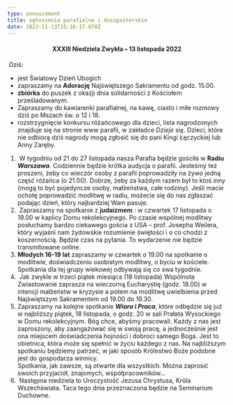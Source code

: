 ```yaml
---
type: annoucement
title: ogłoszenia parafialne i duszpasterskie
date: 2022-11-13T15:16:17.078Z
---
```

<!--StartFragment-->

<h4 style="text-align:center;">XXXIII Niedziela Zwykła – 13 listopada 2022</h4>

 Dziś:

* jest Światowy Dzień Ubogich
* zapraszamy na **Adorację** Najświętszego Sakramentu od godz. 15.00.
* **zbiórka** do puszek z okazji dnia solidarności z Kościołem prześladowanym.
* Zapraszamy do kawiarenki parafialnej, na kawę, ciasto i miłe rozmowy dziś po Mszach św. o 12 i 18.
* rozstrzygnięcie konkursu różańcowego dla dzieci, lista nagrodzonych znajduje się na stronie www parafii, w zakładce *Dzieje się*. Dzieci, które nie odbiorą dziś nagrody mogą zgłosić się do pani Kingi Łęczyckiej lub Anny Zaręby.

1.  W tygodniu od 21 do 27 listopada nasza Parafia będzie gościła w **Radiu *Warszawa***. Codziennie będzie krótka audycja o parafii. Jesteśmy też proszeni, żeby co wieczór osoby z parafii poprowadziły na żywo jedną część różańca (o 21.00). Dobrze, żeby za każdym razem był to ktoś inny (mogą to być pojedyncze osoby, małżeństwa, całe rodziny). Jeśli macie ochotę poprowadzić modlitwę w radiu, możecie się do nas zgłaszać podając dzień, który najbardziej Wam pasuje.
2.  Zapraszamy na spotkanie z **judaizmem** : w czwartek 17 listopada o 19.00 w kaplicy Domu rekolekcyjnego. Po czasie wspólnej modlitwy posłuchamy bardzo ciekawego gościa z USA – prof. Josepha Weilera, który wyjaśni nam żydowskie rozumienie świętości i o co chodzi z koszernością. Będzie czas na pytania. To wydarzenie nie będzie transmitowane online.
3. **Młodych 16-19 lat** zapraszamy w czwartek o 19.00 na spotkanie o modlitwie, doświadczeniu osobistym modlitwy, o byciu w kościele. Spotkania dla tej grupy wiekowej odbywają się co swa tygodnie.
4.  Jak zwykle w trzeci piątek miesiąca (18 listopada) Wspólnota Zwiastowanie zaprasza na wieczorną Eucharystię (godz. 18.00) w intencji małżeństw w kryzysie a potem na modlitwę uwielbienia przed Najświętszym Sakramentem od 19.00 do 19.30.
5. Zapraszamy na kolejne spotkanie ***Wiara i Praca***, które odbędzie się już w najbliższy piątek, 18 listopada, o godz. 20 w sali Prałata Wysockiego w Domu rekolekcyjnym. Bóg chce, abyśmy pracowali. Każdy z nas jest zaproszony, aby zaangażować się w swoją pracę, a jednocześnie jest ona miejscem doświadczenia hojności i dobroci samego Boga. Jest to obietnica, która może się spełnić w życiu każdego z nas. Na najbliższym spotkaniu będziemy patrzeć, w jaki sposób Królestwo Boże podobne jest do gospodarza winnicy.\
   Spotkania, jak zawsze, są otwarte dla wszystkich. Można zaprosić swoich przyjaciół, znajomych, współpracowników…
6.  Następna niedziela to Uroczystość Jezusa Chrystusa, Króla Wszechświata. Taca tego dnia przeznaczona będzie na Seminarium Duchowne.

<!--EndFragment-->